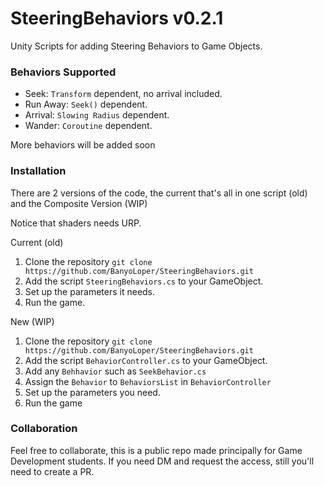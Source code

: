 # SteeringBehaviors v0.2.1
Unity Scripts for adding Steering Behaviors to Game Objects.

### Behaviors Supported

- Seek: `Transform` dependent, no arrival included.
- Run Away: `Seek()` dependent.
- Arrival: `Slowing Radius` dependent.
- Wander: `Coroutine` dependent.

More behaviors will be added soon

### Installation
There are 2 versions of the code, the current that's all in one script (old) and the Composite Version (WIP)

Notice that shaders needs URP.

Current (old)
1. Clone the repository
`
git clone https://github.com/BanyoLoper/SteeringBehaviors.git
`
2. Add the script `SteeringBehaviors.cs` to your GameObject.
3. Set up the parameters it needs.
4. Run the game.

New (WIP)
1. Clone the repository
`
git clone https://github.com/BanyoLoper/SteeringBehaviors.git
`
2. Add the script `BehaviorController.cs` to your GameObject.
3. Add any `Behhavior` such as `SeekBehavior.cs`
4. Assign the `Behavior` to `BehaviorsList` in `BehaviorController`
5. Set up the parameters you need.
6. Run the game

### Collaboration
Feel free to collaborate, this is a public repo made principally for Game Development students.
If you need DM and request the access, still you'll need to create a PR.




